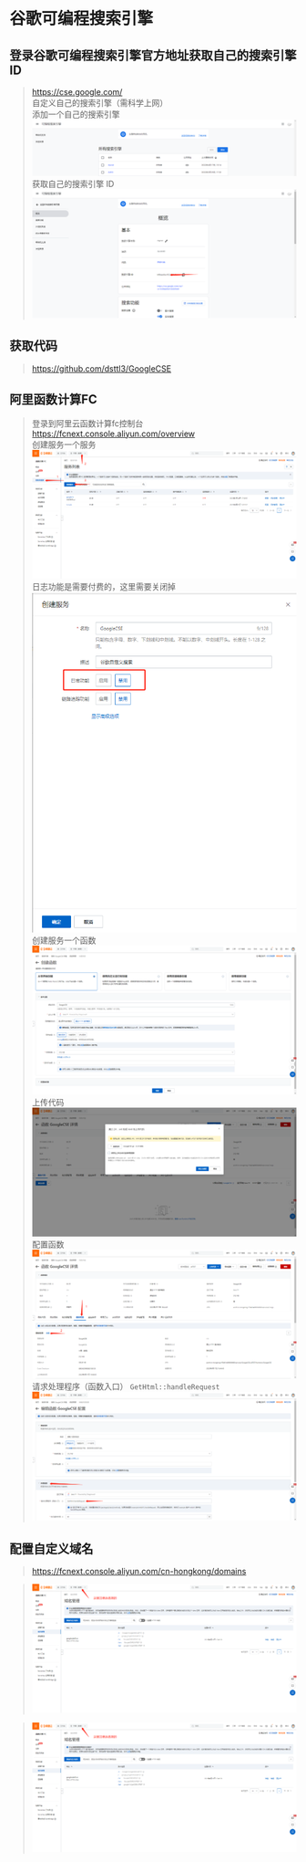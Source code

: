 # 谷歌可编程搜索引擎

## 登录谷歌可编程搜索引擎官方地址获取自己的搜索引擎ID
> https://cse.google.com/  
> 自定义自己的搜索引擎（需科学上网）  
> 添加一个自己的搜索引擎  
![添加一个自己的搜索引擎](./img/cse1.png)
> 获取自己的搜索引擎 ID  
![获取自己的搜索引擎 ID](./img/cse2.png)


## 获取代码
> https://github.com/dsttl3/GoogleCSE


## 阿里函数计算FC
> 登录到阿里云函数计算fc控制台 https://fcnext.console.aliyun.com/overview  
> 创建服务一个服务  
> ![获取自己的搜索引擎 ID](./img/alifc1.png)  
> 日志功能是需要付费的，这里需要关闭掉  
> ![获取自己的搜索引擎 ID](./img/alifc2.png)   
> 创建服务一个函数  
> ![获取自己的搜索引擎 ID](./img/alifc3.png)   
> 上传代码  
> ![获取自己的搜索引擎 ID](./img/alifc4.png)  
> 配置函数  
> ![获取自己的搜索引擎 ID](./img/alifc5.png)  
> 请求处理程序（函数入口） `GetHtml::handleRequest`
> ![获取自己的搜索引擎 ID](./img/alifc6.png)  

## 配置自定义域名
> https://fcnext.console.aliyun.com/cn-hongkong/domains  

> ![获取自己的搜索引擎 ID](./img/alifc7.png)  

> ![获取自己的搜索引擎 ID](./img/alifc7.png)  